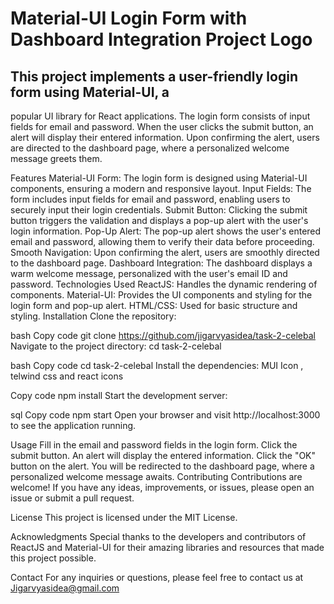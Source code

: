 # Material-UI Login Form with Dashboard Integration Project Logo

## This project implements a user-friendly login form using Material-UI, a
popular UI library for React applications. The login form consists of
input fields for email and password. When the user clicks the submit
button, an alert will display their entered information. Upon confirming
the alert, users are directed to the dashboard page, where a
personalized welcome message greets them.

Features Material-UI Form: The login form is designed using Material-UI
components, ensuring a modern and responsive layout. Input Fields: The
form includes input fields for email and password, enabling users to
securely input their login credentials. Submit Button: Clicking the
submit button triggers the validation and displays a pop-up alert with
the user\'s login information. Pop-Up Alert: The pop-up alert shows the
user\'s entered email and password, allowing them to verify their data
before proceeding. Smooth Navigation: Upon confirming the alert, users
are smoothly directed to the dashboard page. Dashboard Integration: The
dashboard displays a warm welcome message, personalized with the user\'s
email ID and password. Technologies Used ReactJS: Handles the dynamic
rendering of components. Material-UI: Provides the UI components and
styling for the login form and pop-up alert. HTML/CSS: Used for basic
structure and styling. Installation Clone the repository:

bash Copy code git clone https://github.com/jigarvyasidea/task-2-celebal
Navigate to the project directory: cd task-2-celebal

bash Copy code cd task-2-celebal Install the dependencies: MUI Icon ,
telwind css and react icons

Copy code npm install Start the development server:

sql Copy code npm start Open your browser and visit
http://localhost:3000 to see the application running.

Usage Fill in the email and password fields in the login form. Click the
submit button. An alert will display the entered information. Click the
\"OK\" button on the alert. You will be redirected to the dashboard
page, where a personalized welcome message awaits. Contributing
Contributions are welcome! If you have any ideas, improvements, or
issues, please open an issue or submit a pull request.

License This project is licensed under the MIT License.

Acknowledgments Special thanks to the developers and contributors of
ReactJS and Material-UI for their amazing libraries and resources that
made this project possible.

Contact For any inquiries or questions, please feel free to contact us
at Jigarvyasidea@gmail.com
